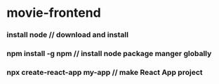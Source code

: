 # movie-frontend

### install node // download and install
### npm install -g npm // install node package manger globally
### npx create-react-app my-app // make React App project
